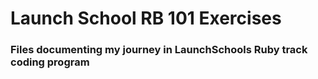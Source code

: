 # Launch School RB 101 Exercises #
### Files documenting my journey in LaunchSchools Ruby track coding program ###


